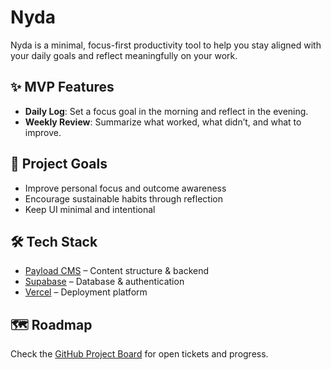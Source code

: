 # Nyda

Nyda is a minimal, focus-first productivity tool to help you stay aligned with your daily goals and reflect meaningfully on your work.

## ✨ MVP Features
- **Daily Log**: Set a focus goal in the morning and reflect in the evening.
- **Weekly Review**: Summarize what worked, what didn’t, and what to improve.

## 🚧 Project Goals
- Improve personal focus and outcome awareness
- Encourage sustainable habits through reflection
- Keep UI minimal and intentional

## 🛠 Tech Stack
- [Payload CMS](https://payloadcms.com/) – Content structure & backend
- [Supabase](https://supabase.com/) – Database & authentication
- [Vercel](https://vercel.com/) – Deployment platform

## 🗺 Roadmap
Check the [GitHub Project Board](#) for open tickets and progress.

